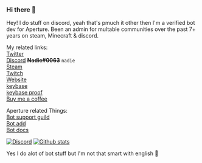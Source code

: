 ### Hi there 👋

Hey! I do stuff on discord, yeah that's pmuch it other then I'm a verified bot dev for Aperture. Been an admin for multable communities over the past 7+ years on steam, Minecraft & discord. 

My related links:<br/>
[Twitter](https://twitter.com/hackerjef/)<br/>
[Discord](https://discord.com/users/142721776458137600)  ~~**Nadie#0063**~~ `nadie`<br/>
[Steam](https://steamcommunity.com/profiles/76561198081061317/)<br/>
[Twitch](https://twitch.tv/nadie63/)<br/>
[Website](https://nadie.dev/)<br/>
[keybase](https://keybase.io/nadie)<br/>
[keybase proof](https://gist.github.com/Hackerjef/e1be24f81f09a47e8dd0c4f43c5c93fc)<br/>
[Buy me a coffee](https://ko-fi.com/nadie)<br/>

Aperture related Things:<br/>
[Bot support guild](https://aperturebot.science/discord)<br/>
[Bot add](http://add.aperturebot.science/)<br/>
[Bot docs](https://aperturebot.science/docs/)<br/>

[![Discord](https://lanyard-profile-readme.vercel.app/api/142721776458137600)](https://discord.com/users/142721776458137600)
[![Github stats](https://github-readme-stats.vercel.app/api?username=Hackerjef&theme=dark)](https://github.com/anuraghazra/github-readme-stats)

Yes I do alot of bot stuff but I'm not that smart with english 👀

